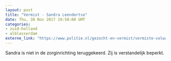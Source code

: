 ```yaml
---
layout: post
title: "Vermist - Sandra Leendertse"
date: Thu, 30 Nov 2017 19:58:00 GMT
categories: 
- zuid-holland 
- alblasserdam 
externe_link: "https://www.politie.nl/gezocht-en-vermist/vermiste-volwassenen/2017/november/sandra-leendertse.html"
---
```


Sandra is niet in de zorginrichting teruggekeerd. Zij is verstandelijk beperkt.
